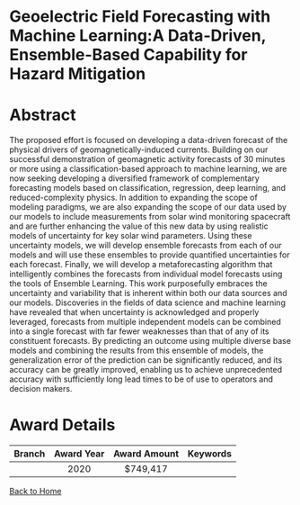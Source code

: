 
Geoelectric Field Forecasting with Machine Learning:A Data-Driven, Ensemble-Based Capability for Hazard Mitigation
==================================================================================================================

# Abstract


The proposed effort is focused on developing a data-driven forecast of the physical drivers of geomagnetically-induced currents. Building on our successful demonstration of geomagnetic activity forecasts of 30 minutes or more using a classification-based approach to machine learning, we are now seeking developing a diversified framework of complementary forecasting models based on classification, regression, deep learning, and reduced-complexity physics. In addition to expanding the scope of modeling paradigms, we are also expanding the scope of our data used by our models to include measurements from solar wind monitoring spacecraft and are further enhancing the value of this new data by using realistic models of uncertainty for key solar wind parameters. Using these uncertainty models, we will develop ensemble forecasts from each of our models and will use these ensembles to provide quantified uncertainties for each forecast. Finally, we will develop a metaforecasting algorithm that intelligently combines the forecasts from individual model forecasts using the tools of Ensemble Learning. This work purposefully embraces the uncertainty and variability that is inherent within both our data sources and our models. Discoveries in the fields of data science and machine learning have revealed that when uncertainty is acknowledged and properly leveraged, forecasts from multiple independent models can be combined into a single forecast with far fewer weaknesses than that of any of its constituent forecasts. By predicting an outcome using multiple diverse base models and combining the results from this ensemble of models, the generalization error of the prediction can be significantly reduced, and its accuracy can be greatly improved, enabling us to achieve unprecedented accuracy with sufficiently long lead times to be of use to operators and decision makers.  

# Award Details

|Branch|Award Year|Award Amount|Keywords|
| :---: | :---: | :---: | :---: |
||2020|$749,417||
  
  


[Back to Home](https://github.com/chrischow/dod_sbir_awards#525)